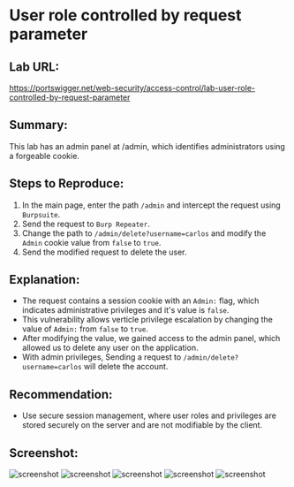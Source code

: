 # User role controlled by request parameter

## Lab URL:
https://portswigger.net/web-security/access-control/lab-user-role-controlled-by-request-parameter

## Summary:
This lab has an admin panel at /admin, which identifies administrators using a forgeable cookie. 

## Steps to Reproduce:
1. In the main page, enter the path `/admin` and intercept the request using `Burpsuite`.
2. Send the request to `Burp Repeater`.
3. Change the path to `/admin/delete?username=carlos` and modify the `Admin` cookie value from `false` to `true`.
4. Send the modified request to delete the user.

## Explanation:
- The request contains a session cookie with an `Admin:` flag, which indicates administrative privileges and it's value is `false`.
- This vulnerability allows verticle privilege escalation by changing the value of `Admin:` from `false` to `true`.
- After modifying the value, we gained access to the admin panel, which allowed us to delete any user on the application.
- With admin privileges, Sending a request to `/admin/delete?username=carlos` will delete the account.

## Recommendation:
- Use secure session management, where user roles and privileges are stored securely on the server and are not modifiable by the client.

## Screenshot:
![screenshot](https://raw.githubusercontent.com/abdalla-samir/Web-Vulnerabilities-Reports/main/IDOR/report_two/report_images/image_one.png)
![screenshot](https://raw.githubusercontent.com/abdalla-samir/Web-Vulnerabilities-Reports/main/IDOR/report_two/report_images/image_two.png)
![screenshot](https://raw.githubusercontent.com/abdalla-samir/Web-Vulnerabilities-Reports/main/IDOR/report_two/report_images/image_three.png)
![screenshot](https://raw.githubusercontent.com/abdalla-samir/Web-Vulnerabilities-Reports/main/IDOR/report_two/report_images/image_four.png)
![screenshot](https://raw.githubusercontent.com/abdalla-samir/Web-Vulnerabilities-Reports/main/IDOR/report_two/report_images/image_five.png)


